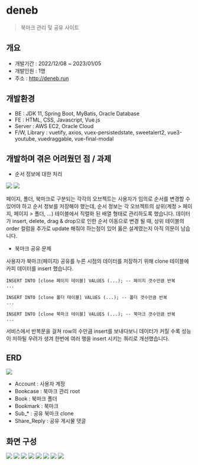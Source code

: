 # deneb
>북마크 관리 및 공유 사이트

## 개요
* 개발기간 : 2022/12/08 ~ 2023/01/05
* 개발인원 : 1명
* 주소 : http://deneb.run

## 개발환경
* BE : JDK 11, Spring Boot, MyBatis, Oracle Database
* FE : HTML, CSS, Javascript, Vue.js
* Server : AWS EC2, Oracle Cloud
* F/W, Library : vuetify, axios, vuex-persistedstate, sweetalert2, vue3-youtube, vuedraggable, vue-final-modal

## 개발하며 겪은 어려웠던 점 / 과제
* 순서 정보에 대한 처리
<img src="https://user-images.githubusercontent.com/114794711/216782041-72f875e7-587d-479b-8992-ebee43e9c0f7.gif" />
<img src="https://user-images.githubusercontent.com/114794711/216785707-310ab598-b5ae-49ae-9b1c-6ae19dcd1589.png" />

페이지, 폴더, 북마크로 구분되는 각각의 오브젝트는 사용자가 임의로 순서를 변경할 수 있어야 하고 순서 정보를 저장해야 했는데, 순서 정보는 각 오브젝트의 상위(계정 > 페이지, 페이지 > 폴더, ...) 테이블에서 직렬화 된 배열 형태로 관리하도록 했습니다.
데이터가 insert, delete, drag & drop으로 인한 순서 이동으로 변경 될 때, 상위 테이블의 order 컬럼을 추가로 update 해줘야 하는점이 있어 옳은 설계였는지 아직 의문이 남습니다.
<br />

* 북마크 공유 문제

사용자가 북마크(페이지) 공유를 누른 시점의 데이터를 저장하기 위해 clone 테이블에 카피 데이터를 insert 했습니다.

```
INSERT INTO [clone 페이지 테이블] VALUES (...); -- 페이지 갯수만큼 반복
...

INSERT INTO [clone 폴더 테이블] VALUES (...); -- 폴더 갯수만큼 반복
...

INSERT INTO [clone 북마크 테이블] VALUES (...); -- 북마크 갯수만큼 반복
...
```
서비스에서 반복문을 걸쳐 row의 수만큼 insert를 보내다보니 데이터가 커질 수록 성능이 저하될 우려가 생겨 한번에 여러 행을 insert 시키는 쿼리로 개선했습니다.


## ERD
<img src="https://user-images.githubusercontent.com/114794711/215716512-21b8e93d-a6fc-485a-9362-e775d6d180e1.png" />

* Account : 사용자 계정
* Bookcase : 북마크 관리 root
* Book : 북마크 폴더
* Bookmark : 북마크
* Sub_* : 공유 북마크 clone
* Share_Reply : 공유 게시물 댓글

## 화면 구성
<img src="https://user-images.githubusercontent.com/114794711/215732173-0f25f353-a105-4049-b9fb-c879d1543bbe.png" />
<img src="https://user-images.githubusercontent.com/114794711/215732170-70c7c19f-c4e0-4762-bbc1-ffce37c5bcda.png" />
<img src="https://user-images.githubusercontent.com/114794711/215732162-77ad1819-170b-4a29-8172-1b6361a09501.png" />
<img src="https://user-images.githubusercontent.com/114794711/215732158-7965e79a-af81-4eb0-96c1-8302fe532aab.png" />
<img src="https://user-images.githubusercontent.com/114794711/215732156-fb91b687-9998-4e17-af78-4ffc8e9b2b23.png" />
<img src="https://user-images.githubusercontent.com/114794711/215732155-53eadcb9-59ca-4a35-95b6-9f1acd9ab266.png" />
<img src="https://user-images.githubusercontent.com/114794711/215732154-14c4f17b-45b0-4f9e-8eae-36e1816107b6.png" />
<img src="https://user-images.githubusercontent.com/114794711/215732145-2e3481b2-46ee-4058-872c-497a27884679.png" />
